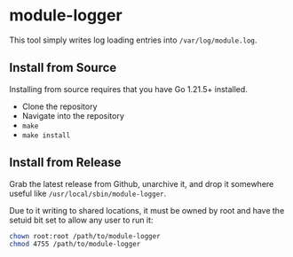 # module-logger

This tool simply writes log loading entries into `/var/log/module.log`.

## Install from Source

Installing from source requires that you have Go 1.21.5+ installed.

- Clone the repository
- Navigate into the repository
- `make`
- `make install`

## Install from Release

Grab the latest release from Github, unarchive it, and drop it somewhere useful
like `/usr/local/sbin/module-logger`.

Due to it writing to shared locations, it must be owned by root and have the setuid
bit set to allow any user to run it:

```bash
chown root:root /path/to/module-logger
chmod 4755 /path/to/module-logger
```
